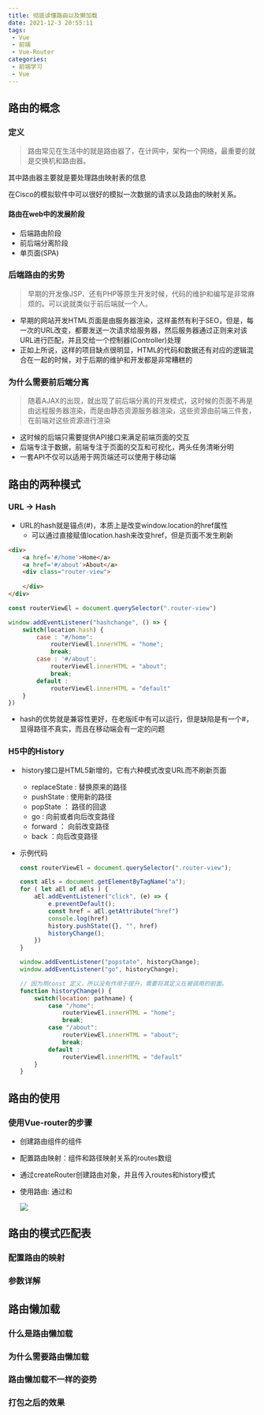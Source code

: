 ```yaml
---
title: 彻底读懂路由以及懒加载
date: 2021-12-3 20:55:11
tags:
 - Vue
 - 前端
 - Vue-Router
categories:
 - 前端学习
 - Vue
---
```


## 路由的概念

### 定义

> 路由常见在生活中的就是路由器了，在计网中，架构一个网络，最重要的就是交换机和路由器。

其中路由器主要就是要处理路由映射表的信息

在Cisco的模拟软件中可以很好的模拟一次数据的请求以及路由的映射关系。

#### 路由在web中的发展阶段

- 后端路由阶段
- 前后端分离阶段
- 单页面(SPA)

### 后端路由的劣势

> 早期的开发像JSP、还有PHP等原生开发时候，代码的维护和编写是非常麻烦的。可以说就类似于前后端就一个人。

* 早期的网站开发HTML页面是由服务器渲染，这样虽然有利于SEO，但是，每一次的URL改变，都要发送一次请求给服务器，然后服务器通过正则来对该URL进行匹配，并且交给一个控制器(Controller)处理
* 正如上所说，这样的项目缺点很明显，HTML的代码和数据还有对应的逻辑混合在一起的时候，对于后期的维护和开发都是非常糟糕的

### 为什么需要前后端分离

> 随着AJAX的出现，就出现了前后端分离的开发模式，这时候的页面不再是由远程服务器渲染，而是由静态资源服务器渲染，这些资源由前端三件套，在前端对这些资源进行渲染

* 这时候的后端只需要提供API接口来满足前端页面的交互
* 后端专注于数据，前端专注于页面的交互和可视化，两头任务清晰分明
* 一套API不仅可以适用于网页端还可以使用于移动端

## 路由的两种模式

### URL -> Hash

* URL的hash就是锚点(#)，本质上是改变window.location的href属性
  * 可以通过直接赋值location.hash来改变href，但是页面不发生刷新

```html
<div>
    <a href='#/home'>Home</a>
    <a href='#/about'>About</a>
    <div class="router-view">
        
    </div>
</div>
```

```js
const routerViewEl = document.querySelector(".router-view")

window.addEventListener("hashchange", () => {
    switch(location.hash) {
        case : "#/home":
            routerViewEl.innerHTML = "home";
            break;
        case : '#/about':
            routerViewEl.innerHTML = "about";
            break;
        default : 
            routerViewEl.innerHTML = "default"
    }
})
```

* hash的优势就是兼容性更好，在老版IE中有可以运行，但是缺陷是有一个#，显得路径不真实，而且在移动端会有一定的问题

### H5中的History

* ​	history接口是HTML5新增的，它有六种模式改变URL而不刷新页面

  * replaceState :  替换原来的路径
  * pushState : 使用新的路径
  * popState ： 路径的回退
  * go : 向前或者向后改变路径
  * forward ： 向前改变路径
  * back ：向后改变路径

* 示例代码

  ```js
  const routerViewEl = document.querySelector(".router-view");
  
  const aEls = document.getElementByTagName("a");
  for ( let aEl of aEls ) {
      aEl.addEventListener("click", (e) => {
          e.preventDefault();
          const href = aEl.getAttribute("href")
          console.log(href)
          history.pushState({}, "", href)
          historyChange();
      })
  }
  ```

  ```js
  window.addEventListener("popstate", historyChange);
  window.addEventListener("go", historyChange);
  
  // 因为用const 定义，所以没有作用于提升，需要将其定义在被调用的前面。
  function historyChange() {
      switch(location: pathname) {
          case "/home":
              routerViewEl.innerHTML = "home";
              break;
          case "/about":
              routerViewEl.innerHTML = "about";
              break;
          default :
              routerViewEl.innerHTML = "default"
      }
  }
  ```



## 路由的使用

### 使用Vue-router的步骤

* 创建路由组件的组件

* 配置路由映射：组件和路径映射关系的routes数组

* 通过createRouter创建路由对象，并且传入routes和history模式

* 使用路由: 通过<router-link>和</router-link>

  ![](./img/路由的使用.png)

## 路由的模式匹配表

### 配置路由的映射



### 参数详解



## 路由懒加载

### 什么是路由懒加载

### 为什么需要路由懒加载

### 路由懒加载不一样的姿势

### 打包之后的效果



